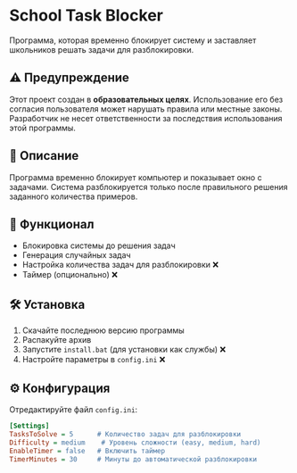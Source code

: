 # School Task Blocker

Программа, которая временно блокирует систему и заставляет школьников решать задачи для разблокировки.

## ⚠️ Предупреждение
Этот проект создан в **образовательных целях**. Использование его без согласия пользователя может нарушать правила или местные законы. Разработчик не несет ответственности за последствия использования этой программы.

## 📝 Описание
Программа временно блокирует компьютер и показывает окно с задачами. Система разблокируется только после правильного решения заданного количества примеров.

## 🔧 Функционал
- Блокировка системы до решения задач
- Генерация случайных задач
- Настройка количества задач для разблокировки ❌
- Таймер (опционально) ❌

## 🛠️ Установка
1. Скачайте последнюю версию программы
2. Распакуйте архив
3. Запустите `install.bat` (для установки как службы) ❌
4. Настройте параметры в `config.ini` ❌

## ⚙️ Конфигурация
Отредактируйте файл `config.ini`:
```ini
[Settings]
TasksToSolve = 5      # Количество задач для разблокировки
Difficulty = medium    # Уровень сложности (easy, medium, hard)
EnableTimer = false   # Включить таймер
TimerMinutes = 30     # Минуты до автоматической разблокировки
